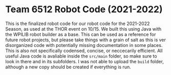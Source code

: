 # Team 6512 Robot Code (2021-2022)
This is the finalized robot code for our robot code for the 2021-2022 Season, as used at the THOR event on 10/15. We built this using Java with the WPILIB robot builder as a base. This can be used as a reference for future robot projects, but please take things with a grain of salt as this is ver disorganized code with potentially missing documentation in some places. This is also not specifically codensed, concise, or neccecarily efficient. All useful Java code is avaliable inside the `src/main` folder, so make sure to look in there and in its subfolders. I was not able to upload the `build` folder, although a new copy should be created if everything is run.
